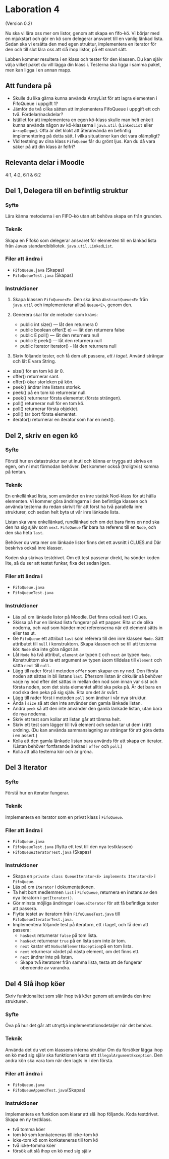 # Laboration 4
(Version 0.2)

Nu ska vi lära oss mer om listor, genom att skapa en fifo-kö.
Vi börjar med en mjukstart och gör en kö som delegerar ansvaret till en vanlig länkad lista.
Sedan ska vi ersätta den med egen struktur,
implementera en iterator för den och till slut lära oss att slå ihop listor, på ett smart sätt.

Labben kommer resultera i en klass och tester för den klassen.
Du kan själv välja vilket paket du vill lägga din klass i. Testerna ska ligga i samma paket, men kan ligga i en annan mapp.

## Att fundera på
- Skulle du lika gärna kunna använda ArrayList för att lagra elementen i FifoQueue
i uppgift 1?
- Jämför de två olika sätten att implementera FifoQueue i uppgift ett och två.
Fördelar/nackdelar?
- Istället för att implementera en egen kö-klass skulle man helt enkelt kunna använda
någon av kö-klasserna i `java.util` (`LinkedList` eller `ArrayDeque`). Ofta är det klokt
att återanvända en befintlig implementering på detta sätt. I vilka situationer kan det
vara olämpligt?
- Vid testning av dina klass `FifoQueue` får du grönt ljus. Kan du då vara säker på att
din klass är felfri?

## Relevanta delar i Moodle
4:1, 4:2, 6:1 & 6:2

## Del 1, Delegera till en befintlig struktur
### Syfte
Lära känna metoderna i en FIFO-kö utan att behöva
skapa en från grunden.

### Teknik
Skapa en Fifokö som delegerar ansvaret för elementen till en länkad lista från Javas standardbibliotek.
`java.util.LinkedList`.

### Filer att ändra i
- `FifoQueue.java` (Skapas)
- `FifoQueueTest.java` (Skapas)

### Instruktioner
1. Skapa klassen `FifoQueue<E>`. Den ska ärva `AbstractQueue<E>` från `java.util` och implementerar alltså `Queue<E>`, genom den.
2. Generera skal för de metoder som krävs:
   -  public int size() — låt den returnera 0
   -  public boolean offer(E e) — låt den returnera false
   -  public E poll() — låt den returnera null
   -  public E peek() — låt den returnera null
   -  public Iterator<E> iterator() - låt den returnera null
   
3.  Skriv följande tester, och få dem att passera, _ett_ _i_ _taget_.
    Använd strängar och låt E vara String.
   - size() för en tom kö är 0.
   - offer() returnerar sant.
   - offer() ökar storleken på kön.
   - peek() ändrar inte listans storlek.
   - peek() på en tom kö returnerar null.
   - peek() returnerar första elementet (första strängen).
   - poll() returnerar null för en tom kö.
   - poll() returnerar första objektet.
   - poll() tar bort första elementet.
   - iterator() returnerar en iterator som har en next().

## Del 2, skriv en egen kö 
### Syfte
Förstå hur en datastruktur ser ut inuti och känna er trygga att skriva en egen, 
om ni mot förmodan behöver.
Det kommer också (troligtvis) komma på tentan.

### Teknik
En enkellänkad lista, som använder en inre statisk Nod-klass för att hålla elementen.
Vi kommer göra ändringarna i den befintliga klassen och använda testerna
du redan skrivit för att först ha två parallella inre strukturer, 
och sedan helt byta ut vår inre länkade lista.

Listan ska vara enkellänkad, rundlänkad och om det bara finns en nod ska den ha sig själv som `next`.
`FifoQueue` får bara ha referens till en `Node`, och den ska heta `last`.

Behöver du veta mer om länkade listor finns det ett avsnitt i CLUES.md
Där beskrivs också inre klasser.

Koden ska skrivas testdrivet.
Om ett test passerar direkt, ha sönder koden lite, så du ser att testet funkar, fixa det sedan igen.

### Filer att ändra i
- `FifoQueue.java` 
- `FifoQueueTest.java` 

### Instruktioner
- Läs på om länkade listor på Moodle. Det finns också text i Clues.
- Skissa på hur en länkad lista fungerar på ett papper. 
    Rita ut de olika noderna, och vad som händer med referenserna när ett element sätts in eller tas ut.
- Ge `FifoQueue` ett attribut `last` som referera till den inre klassen `Node`.
    Sätt attributet till `null` i konstruktorn.
    Skapa klassen och se till att testerna kör. `Node` ska inte göra något än. 
- Låt `Node` ha två attribut, `element` av typen `E` och `next` av typen `Node`.
    Konstruktorn ska ta ett argument av typen `E`som tilldelas till `element` och sätta `next` till `null`.
- Lägg till rader först i metoden `offer` som skapar en ny nod. Den första noden att sättas in bli listans `last`.
  Eftersom listan är cirkulär så behöver varje ny nod efter det sättas in mellan den nod som innan var sist och första noden,
som det sista elementet alltid ska peka på. Är det bara en nod ska den peka på sig själv. Rita om det är svårt.
- Lägg till rader först i metoden `poll` som ändrar i vår nya struktur.
- Ända i `size` så att den inte använder den gamla länkade listan.
- Ändra `peek` så att den inte använder den gamla länkade listan, utan bara de nya noderna.
- Skriv ett test som kollar att listan går att tömma helt. 
- Skriv ett test som lägger till två element och sedan tar ut dem i rätt ordning. 
  (Du kan använda sammanslagning av strängar för att göra detta i en assert.)
- Kolla att den gamla länkade listan bara används för att skapa en iterator. (Listan behöver fortfarande ändras i `offer` och `poll`.)
- Kolla att alla testerna kör och är gröna.

## Del 3 Iterator

### Syfte
Förstå hur en iterator fungerar.

### Teknik
Implementera en iterator som en privat klass i `FifoQueue`.

### Filer att ändra i
- `FifoQueue.java`
- `FifoQueueTest.java` (flytta ett test till den nya testklassen)
- `FifoQueueIteratorTest.java` (Skapas)

### Instruktioner
- Skapa en `private class QueueIterator<E> implements Iterator<E>` i `FifoQueue`.
- Läs på om `Iterator` i dokumentationen.
- Ta helt bort medlemmen `list` i `FifoQueue`, returnera en instans av den nya iteratorn i `getIterator()`.
- Gör minsta möjliga ändringar i `QueueIterator` för att få befintliga tester att passera.
- Flytta testet av iteratorn från `FifoQueueTest.java` till `FifoQueueIteratorTest.java`.
- Implementera följande test på iteratorn, ett i taget, och få dem att passera:
  - `hasNext` returnerar `false` på tom lista.
  - `hasNext` returnerar `true` på en lista som inte är tom.
  - `next` kastar ett `NoSuchElementException`på en tom lista.
  - `next` returnerar värdet på nästa element, om det finns ett.
  - `next` ändrar inte på listan.
  - Skapa två iteratorer från samma lista, testa att de fungerar oberoende av varandra.
  

## Del 4 Slå ihop köer
Skriv funktionalitet som slår ihop två köer genom att använda 
den inre strukturen.

### Syfte
Öva på hur det går att utnyttja implementationsdetaljer när det behövs.

### Teknik
Använda det du vet om klassens interna struktur
Om du försöker lägga ihop en kö med sig själv ska funktionen kasta ett `IllegalArgumentException`.
Den andra kön ska vara tom när den lagts in i den första.

### Filer att ändra i
- `FifoQueue.java`
- `FifoQueueAppendTest.java`(Skapas)

### Instruktioner
Implementera en funktion som klarar att slå ihop följande. 
Koda testdrivet. Skapa en ny testklass. 
- två tomma köer
- tom kö som konkateneras till icke-tom kö
- icke-tom kö som konkateneras till tom kö
- två icke-tomma köer
- försök att slå ihop en kö med sig själv